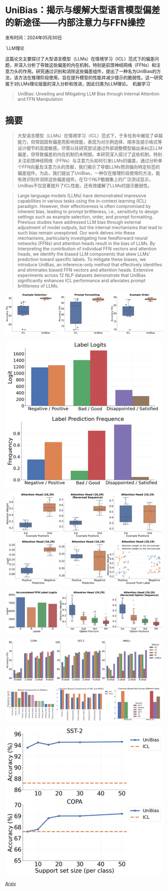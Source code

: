 # UniBias：揭示与缓解大型语言模型偏差的新途径——内部注意力与FFN操控

发布时间：2024年05月30日

`LLM理论

这篇论文主要探讨了大型语言模型（LLMs）在情境学习（ICL）范式下的偏差问题，并深入分析了导致这些偏差的内在机制，特别是前馈神经网络（FFNs）和注意力头的作用。研究通过识别和消除这些偏差组件，提出了一种名为UniBias的方法，该方法在推理阶段使用，旨在提升模型的性能并减少提示的脆弱性。这一研究属于对LLMs理论层面的深入分析和改进，因此归类为LLM理论。` `机器学习`

> UniBias: Unveiling and Mitigating LLM Bias through Internal Attention and FFN Manipulation

# 摘要

> 大型语言模型（LLMs）在情境学习（ICL）范式下，于多任务中展现了卓越能力，但常因固有偏差而影响效能，表现为对示例选择、顺序及提示格式等设计细节的高度敏感。尽管以往研究尝试通过外部调整模型输出来纠正LLM偏差，但导致偏差的内在机制仍未明朗。本研究深入探讨了这些机制，特别关注前馈神经网络（FFNs）与注意力头如何引发LLMs的偏差。通过分析单个FFN向量及注意力头的贡献，我们揭示了导致LLMs预测偏向特定标签的偏差组件。为此，我们提出了UniBias，一种仅在推理阶段使用的方法，能有效识别并消除这些偏差组件。在12个NLP数据集上的广泛测试显示，UniBias不仅显著提升了ICL性能，还有效缓解了LLMs的提示脆弱性。

> Large language models (LLMs) have demonstrated impressive capabilities in various tasks using the in-context learning (ICL) paradigm. However, their effectiveness is often compromised by inherent bias, leading to prompt brittleness, i.e., sensitivity to design settings such as example selection, order, and prompt formatting. Previous studies have addressed LLM bias through external adjustment of model outputs, but the internal mechanisms that lead to such bias remain unexplored. Our work delves into these mechanisms, particularly investigating how feedforward neural networks (FFNs) and attention heads result in the bias of LLMs. By Interpreting the contribution of individual FFN vectors and attention heads, we identify the biased LLM components that skew LLMs' prediction toward specific labels. To mitigate these biases, we introduce UniBias, an inference-only method that effectively identifies and eliminates biased FFN vectors and attention heads. Extensive experiments across 12 NLP datasets demonstrate that UniBias significantly enhances ICL performance and alleviates prompt brittleness of LLMs.

![UniBias：揭示与缓解大型语言模型偏差的新途径——内部注意力与FFN操控](../../../paper_images/2405.20612/brittleness_v2.png)

![UniBias：揭示与缓解大型语言模型偏差的新途径——内部注意力与FFN操控](../../../paper_images/2405.20612/vanilla_v4_v2.png)

![UniBias：揭示与缓解大型语言模型偏差的新途径——内部注意力与FFN操控](../../../paper_images/2405.20612/position_v3_6p.png)

![UniBias：揭示与缓解大型语言模型偏差的新途径——内部注意力与FFN操控](../../../paper_images/2405.20612/SelectionBias.png)

![UniBias：揭示与缓解大型语言模型偏差的新途径——内部注意力与FFN操控](../../../paper_images/2405.20612/fewshot_v1.png)

![UniBias：揭示与缓解大型语言模型偏差的新途径——内部注意力与FFN操控](../../../paper_images/2405.20612/AHFFN_v1.png)

![UniBias：揭示与缓解大型语言模型偏差的新途径——内部注意力与FFN操控](../../../paper_images/2405.20612/estimatSet_v4.png)

[Arxiv](https://arxiv.org/abs/2405.20612)